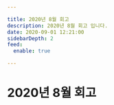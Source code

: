 ```yaml
---

title: 2020년 8월 회고
description: 2020년 8월 회고 입니다.
date: 2020-09-01 12:21:00
sidebarDepth: 2
feed:
  enable: true

---
```


# 2020년 8월 회고
